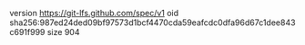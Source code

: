 version https://git-lfs.github.com/spec/v1
oid sha256:987ed24ded09bf97573d1bcf4470cda59eafcdc0dfa96d67c1dee843c691f999
size 904

